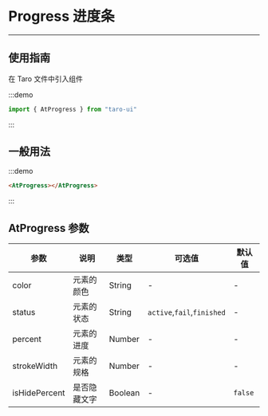 # Progress 进度条

---

## 使用指南

在 Taro 文件中引入组件

:::demo

```js
import { AtProgress } from "taro-ui"
```

:::

## 一般用法

:::demo

```html
<AtProgress></AtProgress>
```

:::

## AtProgress 参数

| 参数          | 说明         | 类型    | 可选值                     | 默认值  |
| ------------- | ------------ | ------- | -------------------------- | ------- |
| color         | 元素的颜色   | String  | -                          | -       |
| status        | 元素的状态   | String  | `active`,`fail`,`finished` | -       |
| percent       | 元素的进度   | Number  | -                          | -       |
| strokeWidth   | 元素的规格   | Number  | -                          | -       |
| isHidePercent | 是否隐藏文字 | Boolean | -                          | `false` |
